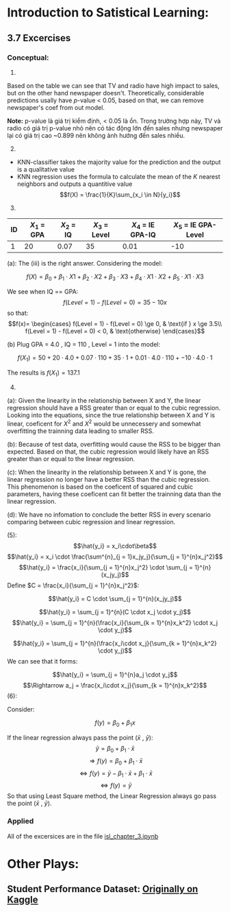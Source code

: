 # Introduction to Satistical Learning:

## 3.7 Excercises
### Conceptual:

1.

Based on the table we can see that TV and radio have high impact to sales, but on the other hand newspaper doesn't. Theoretically, considerable predictions usally have $p$-value < 0.05, based on that, we can remove newspaper's coef from out model.

**Note:** p-value là giá trị kiểm định, < 0.05 là ổn. Trong trường hợp này, TV và radio có giá trị p-value nhỏ nên có tác động lớn đến sales nhưng newspaper lại có giá trị cao ~0.899 nên không ảnh hướng đến sales nhiều.

2.
- KNN-classifier takes the majority value for the prediction and the output is a qualitative value 
- KNN regression uses the formula to calculate the mean of the $K$ nearest neighbors and outputs a quantitive value 
$$f(X) = \frac{1}{K}\sum_{x_i \in N}{y_i}$$
3.

| ID  | $X_1$ = GPA | $X_2$ = IQ | $X_3$ = Level | $X_4$ = IE GPA-IQ | $X_5$ = IE GPA-Level |
| --- | ----------- | ---------- | ------------- | ----------------- | -------------------- |
| 1   | 20          | 0.07       | 35            | 0.01              | -10                  |

(a): The (iii) is the right answer. Considering the model:

$$f(X) = \beta_0 + \beta_1 \cdot X1 +\beta_2 \cdot X2 + \beta_3 \cdot X3 + \beta_4 \cdot X1 \cdot X2 + \beta_5 \cdot X1 \cdot X3$$

We see when IQ == GPA:
$$f(Level = 1) - f(Level = 0) = 35 - 10x$$
so that:
$$f(x)= \begin{cases} f(Level = 1) - f(Level = 0) \ge 0, & \text{if } x \ge 3.5\\ f(Level = 1) - f(Level = 0) < 0, & \text{otherwise} \end{cases}$$

(b) Plug GPA = 4.0 , IQ = 110 , Level = 1 into the model:

$$f(X_1) = 50 + 20 \cdot 4.0 +0.07 \cdot 110 + 35 \cdot 1 + 0.01 \cdot 4.0 \cdot 110 + -10 \cdot 4.0 \cdot 1$$

The results is $f(X_1) = 137.1$

4.

(a): Given the linearity in the relationship between X and Y, the linear regression should have a RSS greater than or equal to the cubic regression. Looking into the equations, since the true relationship between X and Y is linear, coeficent for $X^2$ and $X^2$ would be unnecessery and somewhat overfitting the trainning data leading to smaller RSS.

(b): Because of test data, overfitting would cause the RSS to be bigger than expected. Based on that, the cubic regression would likely have an RSS greater than or equal to the linear regression. 

(c): When the linearity in the relationship between X and Y is gone, the linear regression no longer have a better RSS than the cubic regression. This phenomenon is based on the coeficent of squared and cubic parameters, having these coeficent can fit better the trainning data than the linear regression.

(d): We have no infomation to conclude the better RSS in every scenario comparing between cubic regression and linear regression.

(5):
$$\hat{y_i} = x_i\cdot\beta$$
$$\hat{y_i} = x_i \cdot \frac{\sum^{n}_{j = 1}x_jy_j}{\sum_{j = 1}^{n}x_j^2}$$
$$\hat{y_i} = \frac{x_i}{\sum_{j = 1}^{n}x_j^2} \cdot \sum_{j = 1}^{n}(x_jy_j)$$
Define $C = \frac{x_i}{\sum_{j = 1}^{n}x_j^2}$:

$$\hat{y_i} = C \cdot \sum_{j = 1}^{n}(x_jy_j)$$

$$\hat{y_i} = \sum_{j = 1}^{n}(C \cdot x_j \cdot y_j)$$
$$\hat{y_i} = \sum_{j = 1}^{n}(\frac{x_i}{\sum_{k = 1}^{n}x_k^2} \cdot x_j \cdot y_j)$$

$$\hat{y_i} = \sum_{j = 1}^{n}(\frac{x_i\cdot x_j}{\sum_{k = 1}^{n}x_k^2} \cdot y_j)$$
We can see that it forms:

$$\hat{y_i} = \sum_{j = 1}^{n}a_j \cdot y_j$$
$$\Rightarrow a_j = \frac{x_i\cdot x_j}{\sum_{k = 1}^{n}x_k^2}$$
(6):

Consider:

$$f(y) = \beta_0 + \beta_1x$$

If the linear regression always pass the point ($\bar{x}$ , $\bar{y}$):
$$\bar{y} = \beta_0 + \beta_1 \cdot \bar{x}$$
$$\Rightarrow f(y) = \beta_0 + \beta_1 \cdot \bar{x}$$
$$\Leftrightarrow f(y) = \bar{y} - \beta_1 \cdot\bar{x} + \beta_1 \cdot\bar{x}$$
$$\Leftrightarrow f(y) = \bar{y}$$
So that using Least Square method, the Linear Regression always go pass the point ($\bar{x}$ , $\bar{y}$).

### Applied

All of the excersices are in the file [isl_chapter_3.ipynb](./isl_chapter_3.ipynb)

# Other Plays:

## Student Performance Dataset: [Originally on Kaggle](https://www.kaggle.com/datasets/nikhil7280/student-performance-multiple-linear-regression/data?select=Student_Performance.csv)

